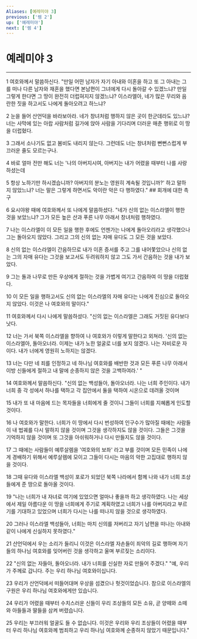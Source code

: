```yaml
---
Aliases: [예레미야 3]
previous: ['렘 2']
up: ['예레미야']
next: ['렘 4']
---
```

# 예레미야 3

***


1 여호와께서 말씀하신다. "만일 어떤 남자가 자기 아내와 이혼을 하고 또 그 아내는 그를 떠나 다른 남자와 재혼을 했다면 본남편이 그녀에게 다시 돌아갈 수 있겠느냐? 만일 그렇게 한다면 그 땅이 완전히 더럽혀지지 않겠느냐? 이스라엘아, 네가 많은 무리와 음란한 짓을 하고서도 나에게 돌아오려고 하느냐? 

2 눈을 들어 산언덕을 바라보아라. 네가 창녀처럼 행하지 않은 곳이 한군데라도 있느냐? 너는 사막에 있는 아랍 사람처럼 길가에 앉아 사람을 기다리며 더러운 매춘 행위로 이 땅을 더럽혔다. 

3 그래서 소나기도 없고 봄비도 내리지 않는다. 그런데도 너는 창녀처럼 뻔뻔스럽게 부끄러운 줄도 모르는구나. 

4 바로 얼마 전만 해도 너는 '나의 아버지시여, 아버지는 내가 어렸을 때부터 나를 사랑하셨는데 

5 항상 노하기만 하시겠습니까? 아버지의 분노는 영원히 계속될 것입니까?' 하고 말하지 않았느냐? 너는 말은 그렇게 하면서도 악이란 악은 다 행하였다." ## 회개에 대한 촉구 

6 요시야왕 때에 여호와께서 또 나에게 말씀하셨다. "네가 신의 없는 이스라엘이 행한 것을 보았느냐? 그가 모든 높은 산과 푸른 나무 아래서 창녀처럼 행하였다. 

7 나는 이스라엘이 이 모든 일을 행한 후에도 언젠가는 나에게 돌아오리라고 생각했으나 그는 돌아오지 않았다. 그리고 그의 신의 없는 자매 유다도 그 모든 것을 보았다. 

8 신의 없는 이스라엘이 간음하므로 내가 이혼 증서를 주고 그를 내어쫓았으나 신의 없는 그의 자매 유다는 그것을 보고서도 두려워하지 않고 그도 가서 간음하는 것을 내가 보았다. 

9 그는 돌과 나무로 만든 우상에게 절하는 것을 가볍게 여기고 간음하여 이 땅을 더럽혔다. 

10 이 모든 일을 행하고서도 신의 없는 이스라엘의 자매 유다는 나에게 진심으로 돌아오지 않았다. 이것은 나 여호와의 말이다." 

11 여호와께서 다시 나에게 말씀하셨다. "신의 없는 이스라엘은 그래도 거짓된 유다보다 낫다. 

12 너는 가서 북쪽 이스라엘을 향하여 나 여호와가 이렇게 말한다고 외쳐라. '신의 없는 이스라엘아, 돌아오너라. 이제는 내가 노한 얼굴로 너를 보지 않겠다. 나는 자비로운 자이다. 내가 너에게 영원히 노하지는 않겠다. 

13 너는 다만 네 죄를 인정하고 네 하나님 여호와를 배반한 것과 모든 푸른 나무 아래서 이방 신들에게 절하고 내 말에 순종하지 않은 것을 고백하여라.' " 

14 여호와께서 말씀하신다. "신의 없는 백성들아, 돌아오너라. 나는 너희 주인이다. 내가 너희 중 각 성에서 하나를 택하고 각 집안에서 둘을 택하여 시온으로 데려올 것이며 

15 내가 또 내 마음에 드는 목자들을 너희에게 줄 것이니 그들이 너희를 지혜롭게 인도할 것이다. 

16 나 여호와가 말한다. 너희가 이 땅에서 다시 번성하여 인구수가 많아질 때에는 사람들이 내 법궤를 다시 말하지 않을 것이며 그것을 생각하지도 않을 것이다. 그들은 그것을 기억하지 않을 것이며 또 그것을 아쉬워하거나 다시 만들지도 않을 것이다. 

17 그 때에는 사람들이 예루살렘을 '여호와의 보좌' 라고 부를 것이며 모든 민족이 나에게 경배하기 위해서 예루살렘에 모이고 그들이 다시는 마음의 악한 고집대로 행하지 않을 것이다. 

18 그때 유다와 이스라엘 백성이 포로가 되었던 북쪽 나라에서 함께 나와 내가 너희 조상들에게 준 땅으로 돌아올 것이다. 

19 "나는 너희가 내 자녀로 여기에 있었으면 얼마나 좋을까 하고 생각하였다. 나는 세상에서 제일 아름다운 이 땅을 너희에게 주기로 계획하였고 너희가 나를 아버지라고 부르기를 기대하고 있었으며 너희가 다시는 나를 떠나지 않을 것으로 생각하였다. 

20 그러나 이스라엘 백성들아, 너희는 마치 신의를 저버리고 자기 남편을 떠나는 아내와 같이 나에게 신실하지 못하였다." 

21 산언덕에서 우는 소리가 들리니 이것은 이스라엘 자손들이 죄악의 길로 행하며 자기들의 하나님 여호와를 잊어버린 것을 생각하고 울며 부르짖는 소리이다. 

22 "신의 없는 자들아, 돌아오너라. 내가 너희를 신실한 자로 만들어 주겠다." "예, 우리가 주께로 갑니다. 주는 우리 하나님 여호와이십니다. 

23 우리가 산언덕에서 떠들어대며 우상을 섬겼으나 헛것이었습니다. 참으로 이스라엘의 구원은 우리 하나님 여호와에게만 있습니다. 

24 우리가 어렸을 때부터 수치스러운 신들이 우리 조상들의 모든 소유, 곧 양떼와 소떼와 아들들과 딸들을 삼켜 버렸습니다. 

25 우리는 부끄러워 얼굴도 들 수 없습니다. 이것은 우리와 우리 조상들이 어렸을 때부터 우리 하나님 여호와께 범죄하고 우리 하나님 여호와께 순종하지 않았기 때문입니다."
